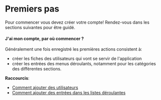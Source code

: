 # Premiers pas

Pour commencer vous devez créer votre compte! Rendez-vous dans les sections suivantes pour être guidé. 


#### J'ai mon compte, par où commencer ?

Généralement une fois enregistré les premières actions consistent à:
* créer les fiches des utilisateurs qui vont se servir de l'application
* créer les entrées des menus déroulants, notamment pour les catégories des différentes sections.


**Raccourcis**: 
* [Comment ajouter des utilisateurs](create_users.md)
* [Comment ajouter des entrées dans les listes déroulantes](selectables.md)
